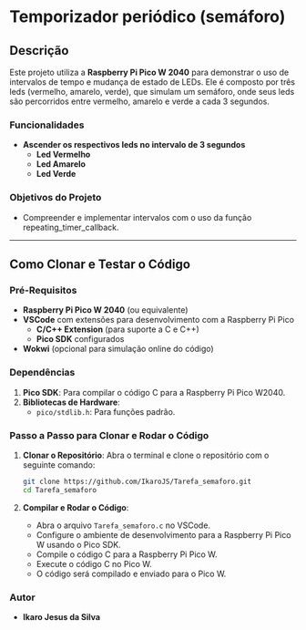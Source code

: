 # Temporizador periódico (semáforo)

## Descrição

Este projeto utiliza a **Raspberry Pi Pico W 2040** para demonstrar o uso de intervalos de tempo e mudança de estado de LEDs. Ele é composto por três leds (vermelho, amarelo, verde), que simulam um semáforo, onde seus leds são percorridos entre vermelho, amarelo e verde a cada 3 segundos.

### Funcionalidades

- **Ascender os respectivos leds no intervalo de 3 segundos**
   - **Led Vermelho**
   - **Led Amarelo**
   - **Led Verde**

### Objetivos do Projeto

- Compreender e implementar intervalos com o uso da função repeating_timer_callback.

---

## Como Clonar e Testar o Código

### Pré-Requisitos

- **Raspberry Pi Pico W 2040** (ou equivalente)
- **VSCode** com extensões para desenvolvimento com a Raspberry Pi Pico
  - **C/C++ Extension** (para suporte a C e C++)
  - **Pico SDK** configurados
- **Wokwi** (opcional para simulação online do código)

### Dependências

1. **Pico SDK**: Para compilar o código C para a Raspberry Pi Pico W2040.
2. **Bibliotecas de Hardware**:
   - `pico/stdlib.h`: Para funções padrão.

### Passo a Passo para Clonar e Rodar o Código

1. **Clonar o Repositório**:
   Abra o terminal e clone o repositório com o seguinte comando:

   ```bash
   git clone https://github.com/IkaroJS/Tarefa_semaforo.git
   cd Tarefa_semaforo

2. **Compilar e Rodar o Código**:
   - Abra o arquivo `Tarefa_semaforo.c` no VSCode.
   - Configure o ambiente de desenvolvimento para a Raspberry Pi Pico W usando o Pico SDK.
   - Compile o código C para a Raspberry Pi Pico W.
   - Execute o código C no Pico W.
   - O código será compilado e enviado para o Pico W.

### Autor

- **Ikaro Jesus da Silva**